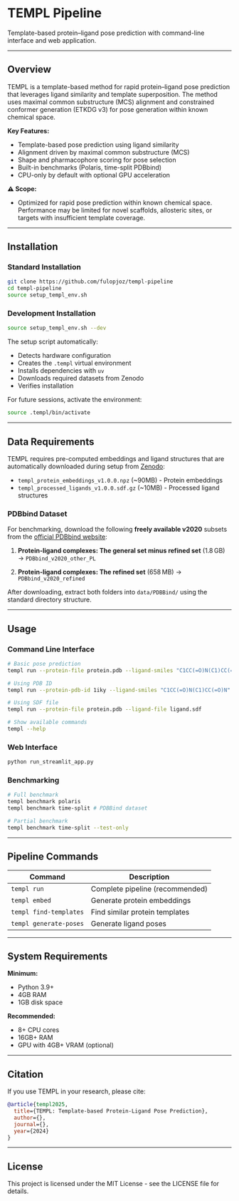 # TEMPL Pipeline

Template-based protein–ligand pose prediction with command-line interface and web application.

---

## Overview

TEMPL is a template-based method for rapid protein–ligand pose prediction that leverages ligand similarity and template superposition. The method uses maximal common substructure (MCS) alignment and constrained conformer generation (ETKDG v3) for pose generation within known chemical space.

**Key Features:**
- Template-based pose prediction using ligand similarity
- Alignment driven by maximal common substructure (MCS)
- Shape and pharmacophore scoring for pose selection
- Built-in benchmarks (Polaris, time-split PDBbind)
- CPU-only by default with optional GPU acceleration

**⚠️ Scope:** 
* Optimized for rapid pose prediction within known chemical space. Performance may be limited for novel scaffolds, allosteric sites, or targets with insufficient template coverage.

---

## Installation

### Standard Installation
```bash
git clone https://github.com/fulopjoz/templ-pipeline
cd templ-pipeline
source setup_templ_env.sh
```

### Development Installation
```bash
source setup_templ_env.sh --dev
```

The setup script automatically:
- Detects hardware configuration
- Creates the `.templ` virtual environment
- Installs dependencies with `uv`
- Downloads required datasets from Zenodo
- Verifies installation

For future sessions, activate the environment:
```bash
source .templ/bin/activate
```

---

## Data Requirements

TEMPL requires pre-computed embeddings and ligand structures that are automatically downloaded during setup from [Zenodo](https://doi.org/10.5281/zenodo.15813500):

- `templ_protein_embeddings_v1.0.0.npz` (~90MB) - Protein embeddings
- `templ_processed_ligands_v1.0.0.sdf.gz` (~10MB) - Processed ligand structures

### PDBbind Dataset

For benchmarking, download the following **freely available v2020** subsets from the [official PDBbind website](https://www.pdbbind-plus.org.cn/download):

1. **Protein-ligand complexes: The general set minus refined set** (1.8 GB)
   → `PDBbind_v2020_other_PL`

2. **Protein-ligand complexes: The refined set** (658 MB)
   → `PDBbind_v2020_refined`

After downloading, extract both folders into `data/PDBBind/` using the standard directory structure.

---

## Usage

### Command Line Interface
```bash
# Basic pose prediction
templ run --protein-file protein.pdb --ligand-smiles "C1CC(=O)N(C1)CC(=O)N"

# Using PDB ID
templ run --protein-pdb-id 1iky --ligand-smiles "C1CC(=O)N(C1)CC(=O)N"

# Using SDF file
templ run --protein-file protein.pdb --ligand-file ligand.sdf

# Show available commands
templ --help
```

### Web Interface
```bash
python run_streamlit_app.py
```

### Benchmarking
```bash
# Full benchmark
templ benchmark polaris
templ benchmark time-split # PDBBind dataset

# Partial benchmark
templ benchmark time-split --test-only
```

---

## Pipeline Commands

| Command | Description |
|---------|-------------|
| `templ run` | Complete pipeline (recommended) |
| `templ embed` | Generate protein embeddings |
| `templ find-templates` | Find similar protein templates |
| `templ generate-poses` | Generate ligand poses |

---

## System Requirements

**Minimum:**
- Python 3.9+
- 4GB RAM
- 1GB disk space

**Recommended:**
- 8+ CPU cores
- 16GB+ RAM
- GPU with 4GB+ VRAM (optional)

---

## Citation

If you use TEMPL in your research, please cite:

```bibtex
@article{templ2025,
  title={TEMPL: Template-based Protein-Ligand Pose Prediction},
  author={},
  journal={},
  year={2024}
}
```

---

## License

This project is licensed under the MIT License - see the LICENSE file for details.

